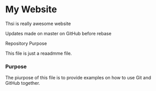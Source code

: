 # My Website

Thsi is really awesome website


Updates made on master on GitHub before rebase

 Repository Purpose

This file is just a reaadmme file.

### Purpose

The piurpose of this file is to provide examples
on how to use Git and GitHub together.